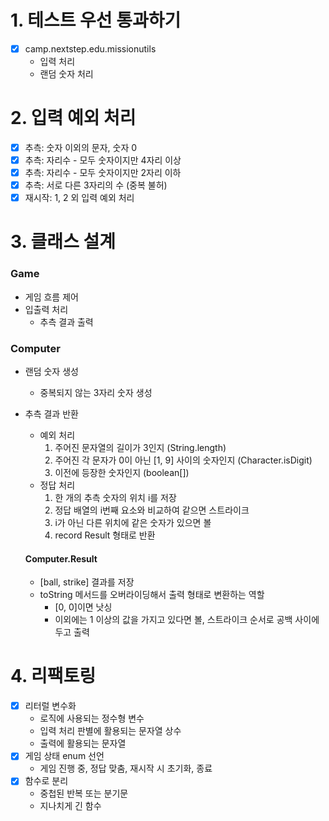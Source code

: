 # 1. 테스트 우선 통과하기

- [x] camp.nextstep.edu.missionutils
  - 입력 처리
  - 랜덤 숫자 처리

# 2. 입력 예외 처리

- [x] 추측: 숫자 이외의 문자, 숫자 0
- [x] 추측: 자리수 - 모두 숫자이지만 4자리 이상
- [x] 추측: 자리수 - 모두 숫자이지만 2자리 이하
- [x] 추측: 서로 다른 3자리의 수 (중복 불허)
- [x] 재시작: 1, 2 외 입력 예외 처리

# 3. 클래스 설계

### Game

- 게임 흐름 제어
- 입출력 처리
  - 추측 결과 출력

### Computer

- 랜덤 숫자 생성
  - 중복되지 않는 3자리 숫자 생성
- 추측 결과 반환

  - 예외 처리
    1.  주어진 문자열의 길이가 3인지 (String.length)
    2.  주어진 각 문자가 0이 아닌 [1, 9] 사이의 숫자인지 (Character.isDigit)
    3.  이전에 등장한 숫자인지 (boolean[])
  - 정답 처리
    1.  한 개의 추측 숫자의 위치 i를 저장
    2.  정답 배열의 i번째 요소와 비교하여 같으면 스트라이크
    3.  i가 아닌 다른 위치에 같은 숫자가 있으면 볼
    4.  record Result 형태로 반환

  #### Computer.Result

  - [ball, strike] 결과를 저장
  - toString 메서드를 오버라이딩해서 출력 형태로 변환하는 역할
    - [0, 0]이면 낫싱
    - 이외에는 1 이상의 값을 가지고 있다면 볼, 스트라이크 순서로 공백 사이에 두고 출력

# 4. 리팩토링

- [x] 리터럴 변수화
  - 로직에 사용되는 정수형 변수
  - 입력 처리 판별에 활용되는 문자열 상수
  - 출력에 활용되는 문자열
- [x] 게임 상태 enum 선언
  - 게임 진행 중, 정답 맞춤, 재시작 시 초기화, 종료
- [x] 함수로 분리
  - 중첩된 반복 또는 분기문
  - 지나치게 긴 함수

